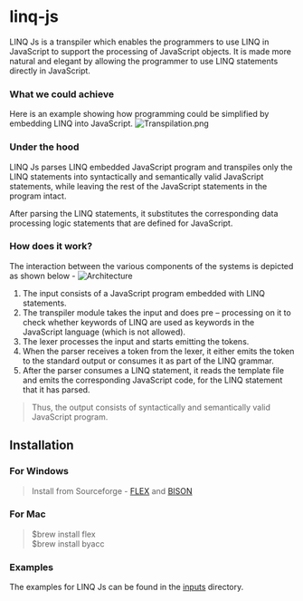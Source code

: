 # linq-js
LINQ Js is a transpiler which enables the programmers to use LINQ in JavaScript to support the processing of JavaScript objects. It is made more natural and elegant by allowing the programmer to use LINQ statements directly in JavaScript.
### What we could achieve
Here is an example showing how programming could be simplified by embedding LINQ into JavaScript.
![Transpilation.png](https://s3.postimg.org/iaj2j0bwj/Transpilation.png)
### Under the hood
LINQ Js parses LINQ embedded JavaScript program and transpiles only the LINQ statements into syntactically and semantically valid JavaScript statements, while leaving the rest of the JavaScript statements in the program intact.

After parsing the LINQ statements, it substitutes the corresponding data processing logic statements that are defined for JavaScript.
### How does it work?
The interaction between the various components of the systems is depicted as shown below -
![Architecture](https://s8.postimg.org/i7c852tlx/Architecture.png)
1.	The input consists of a JavaScript program embedded with LINQ statements.
2.	The transpiler module takes the input and does pre – processing on it to check whether keywords of LINQ are used as keywords in the JavaScript language (which is not allowed).
3.	The lexer processes the input and starts emitting the tokens.
4.	When the parser receives a token from the lexer, it either emits the token to the standard output or consumes it as part of the LINQ grammar.
5.	After the parser consumes a LINQ statement, it reads the template file and emits the corresponding JavaScript code, for the LINQ statement that it has parsed.
>Thus, the output consists of syntactically and semantically valid JavaScript program.
##
## Installation
### For Windows
>Install from Sourceforge - [FLEX](http://gnuwin32.sourceforge.net/packages/flex.htm) and [BISON](http://gnuwin32.sourceforge.net/packages/bison.htm)

### For Mac
>$brew install flex <br/>
>$brew install byacc

### Examples
The examples for LINQ Js can be found in the [inputs](https://github.com/GauthamBanasandra/linq-js/tree/master/transpiler/inputs) directory.
